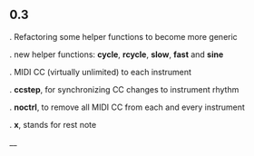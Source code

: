 ## 0.3
 

. Refactoring some helper functions to become more generic

. new helper functions: **cycle**, **rcycle**, **slow**, **fast** and **sine**

. MIDI CC (virtually unlimited) to each instrument

. **ccstep**, for synchronizing CC changes to instrument rhythm

. **noctrl**, to remove all MIDI CC from each and every instrument

. **x**, stands for rest note

__